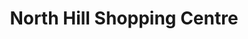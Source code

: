 ---
title: "North Hill Shopping Centre"
url: /calgary/north-hill-shopping-centre/
shop: Einkaufszentrum
---
